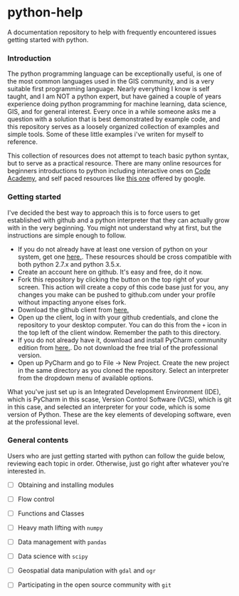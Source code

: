 # python-help
A documentation repository to help with frequently encountered issues getting started with python.

### Introduction

The python programming language can be exceptionally useful, is one of the most common languages used in the GIS community, and is a very suitable first programming language. Nearly everything I know is self taught, and I am NOT a python expert, but have gained a couple of years experience doing python programming for machine learning, data science, GIS, and for general interest. Every once in a while someone asks me a question with a solution that is best demonstrated by example code, and this repository serves as a loosely organized collection of examples and simple tools. Some of these little examples i've writen for myself to reference.

This collection of resources does not attempt to teach basic python syntax, but to serve as a practical resource. There are many online resources for beginners introductions to python including interactive ones on [Code Academy](https://www.codecademy.com/learn/python), and self paced resources like [this one](https://developers.google.com/edu/python/introduction?hl=en) offered by google.

### Getting started

I've decided the best way to approach this is to force users to get established with github
and a python interpreter that they can actually grow with in the very beginning.
You might not understand why at first, but the instructions are simple enough to follow.

* If you do not already have at least one version of python on your system, get one [here.](https://www.python.org/downloads/).
These resources should be cross compatible with both python 2.7.x and python 3.5.x.
* Create an account here on github. It's easy and free, do it now.
* Fork this repository by clicking the button on the top right of your screen. This action will create a copy of this
code base just for you, any changes you make can be pushed to github.com under your profile without impacting anyone elses
fork.
* Download the github client from [here.](https://desktop.github.com/)
* Open up the client, log in with your github credentials, and clone the repository to your desktop computer.
You can do this from the `+` icon in the top left of the client window. Remember the path to this directory.
* If you do not already have it, download and install PyCharm community edition from [here.](https://www.jetbrains.com/pycharm/download/#section=windows).
Do not download the free trial of the professional version.
* Open up PyCharm and go to  File -> New Project. Create the new project in the same directory as you cloned the repository.
Select an interpreter from the dropdown menu of available options.

What you've just set up is an Integrated Development Environment (IDE), which is PyCharm in this scase,
Version Control Software (VCS), which is git in this case, and selected an interpreter for your code,
which is some version of Python. These are the key elements of developing software, even at the professional level.

### General contents

Users who are just getting started with python can follow the guide below, reviewing each topic in order.
Otherwise, just go right after whatever you're interested in.

- [ ] Obtaining and installing modules
- [ ] Flow control
- [ ] Functions and Classes
- [ ] Heavy math lifting with `numpy`
- [ ] Data management with `pandas`
- [ ] Data science with `scipy`
- [ ] Geospatial data manipulation with `gdal` and `ogr`
- [ ] Participating in the open source community with `git`




